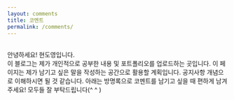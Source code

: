 ```yaml
---
layout: comments
title: 코멘트
permalink: /comments/
---
```


<br>
안녕하세요! 현도영입니다. <br>
이 블로그는 제가 개인적으로 공부한 내용 및 포트폴리오를 업로드하는 곳입니다. 이 페이지는 제가 남기고 싶은 말을 작성하는 공간으로 활용할 계획입니다. 공지사항 개념으로 이해하시면 될 것 같습니다. 아래는 방명록으로 코멘트를 남기고 싶을 때 편하게 남겨주세요! 모두들 잘 부탁드립니다(^ ^ )
